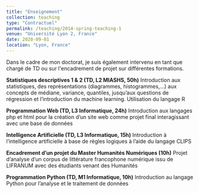 ```yaml
---
title: "Enseignement"
collection: teaching
type: "Contractuel"
permalink: /teaching/2014-spring-teaching-1
venue: "Université Lyon 2, France"
date: 2020-09-01
location: "Lyon, France"
---
```


Dans le cadre de mon doctorat, je suis également intervenu en tant que chargé de TD ou sur l'encadrement de projet sur différentes formations.

**Statistiques descriptives 1 & 2 (TD, L2 MIASHS, 50h)**
Introduction aux statistiques, des représentations (diagrammes, histogrammes,…) aux concepts de médiane, variance, quantiles, jusqu’aux questions de régression et l’introduction du machine learning. Utilisation du langage R

**Programmation Web (TD, L3 Informatique, 24h)**
Introduction aux langages php et html pour la création d’un site web comme projet final interagissant avec une base de données

**Intelligence Artificielle (TD, L3 Informatique, 15h)**
Introduction à l’intelligence artificielle à base de règles logiques à l’aide du langage CLIPS

**Encadrement d’un projet du Master Humanités Numériques (10h)**
Projet d’analyse d’un corpus de littérature francophone numérique issu de LIFRANUM avec des étudiants venant des Humanités

**Programmation Python (TD, M1 Informatique, 10h)**
Introduction au langage Python pour l’analyse et le traitement de données
